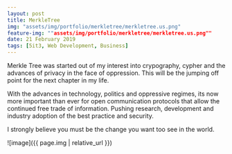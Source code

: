 ```yaml
---
layout: post
title: MerkleTree
img: "assets/img/portfolio/merkletree/merkletree.us.png"
feature-img: ""assets/img/portfolio/merkletree/merkletree.us.png""
date: 21 February 2019
tags: [5it3, Web Development, Business]
---
```




Merkle Tree was started out of my interest into crypography, cypher and the advances of privacy in the face of oppression. This will be the jumping off point for the next chapter in my life. 

With the advances in technology, politics and oppressive regimes, its now more important than ever for open communication protocols that allow the continued free trade of information. Pushing research, development and industry adoption of the best practice and security. 


I strongly believe you must be the change you want too see in the world. 

![image]({{ page.img | relative_url }})